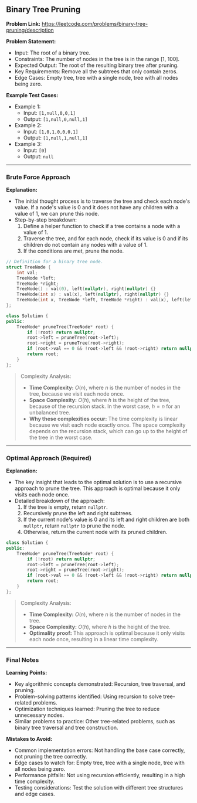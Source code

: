 ## Binary Tree Pruning
**Problem Link:** https://leetcode.com/problems/binary-tree-pruning/description

**Problem Statement:**
- Input: The root of a binary tree.
- Constraints: The number of nodes in the tree is in the range [1, 100].
- Expected Output: The root of the resulting binary tree after pruning.
- Key Requirements: Remove all the subtrees that only contain zeros.
- Edge Cases: Empty tree, tree with a single node, tree with all nodes being zero.

**Example Test Cases:**
- Example 1: 
  - Input: `[1,null,0,0,1]`
  - Output: `[1,null,0,null,1]`
- Example 2: 
  - Input: `[1,0,1,0,0,0,1]`
  - Output: `[1,null,1,null,1]`
- Example 3: 
  - Input: `[0]`
  - Output: `null`

---

### Brute Force Approach

**Explanation:**
- The initial thought process is to traverse the tree and check each node's value. If a node's value is 0 and it does not have any children with a value of 1, we can prune this node.
- Step-by-step breakdown:
  1. Define a helper function to check if a tree contains a node with a value of 1.
  2. Traverse the tree, and for each node, check if its value is 0 and if its children do not contain any nodes with a value of 1.
  3. If the conditions are met, prune the node.

```cpp
// Definition for a binary tree node.
struct TreeNode {
    int val;
    TreeNode *left;
    TreeNode *right;
    TreeNode() : val(0), left(nullptr), right(nullptr) {}
    TreeNode(int x) : val(x), left(nullptr), right(nullptr) {}
    TreeNode(int x, TreeNode *left, TreeNode *right) : val(x), left(left), right(right) {}
};

class Solution {
public:
    TreeNode* pruneTree(TreeNode* root) {
        if (!root) return nullptr;
        root->left = pruneTree(root->left);
        root->right = pruneTree(root->right);
        if (root->val == 0 && !root->left && !root->right) return nullptr;
        return root;
    }
};
```

> Complexity Analysis:
> - **Time Complexity:** $O(n)$, where $n$ is the number of nodes in the tree, because we visit each node once.
> - **Space Complexity:** $O(h)$, where $h$ is the height of the tree, because of the recursion stack. In the worst case, $h = n$ for an unbalanced tree.
> - **Why these complexities occur:** The time complexity is linear because we visit each node exactly once. The space complexity depends on the recursion stack, which can go up to the height of the tree in the worst case.

---

### Optimal Approach (Required)

**Explanation:**
- The key insight that leads to the optimal solution is to use a recursive approach to prune the tree. This approach is optimal because it only visits each node once.
- Detailed breakdown of the approach:
  1. If the tree is empty, return `nullptr`.
  2. Recursively prune the left and right subtrees.
  3. If the current node's value is 0 and its left and right children are both `nullptr`, return `nullptr` to prune the node.
  4. Otherwise, return the current node with its pruned children.

```cpp
class Solution {
public:
    TreeNode* pruneTree(TreeNode* root) {
        if (!root) return nullptr;
        root->left = pruneTree(root->left);
        root->right = pruneTree(root->right);
        if (root->val == 0 && !root->left && !root->right) return nullptr;
        return root;
    }
};
```

> Complexity Analysis:
> - **Time Complexity:** $O(n)$, where $n$ is the number of nodes in the tree.
> - **Space Complexity:** $O(h)$, where $h$ is the height of the tree.
> - **Optimality proof:** This approach is optimal because it only visits each node once, resulting in a linear time complexity.

---

### Final Notes

**Learning Points:**
- Key algorithmic concepts demonstrated: Recursion, tree traversal, and pruning.
- Problem-solving patterns identified: Using recursion to solve tree-related problems.
- Optimization techniques learned: Pruning the tree to reduce unnecessary nodes.
- Similar problems to practice: Other tree-related problems, such as binary tree traversal and tree construction.

**Mistakes to Avoid:**
- Common implementation errors: Not handling the base case correctly, not pruning the tree correctly.
- Edge cases to watch for: Empty tree, tree with a single node, tree with all nodes being zero.
- Performance pitfalls: Not using recursion efficiently, resulting in a high time complexity.
- Testing considerations: Test the solution with different tree structures and edge cases.
